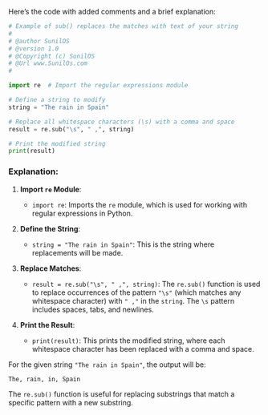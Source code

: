 Here’s the code with added comments and a brief explanation:

```python
# Example of sub() replaces the matches with text of your string
#
# @author SunilOS  
# @version 1.0
# @Copyright (c) SunilOS  
# @Url www.SunilOs.com
#

import re  # Import the regular expressions module

# Define a string to modify
string = "The rain in Spain"

# Replace all whitespace characters (\s) with a comma and space
result = re.sub("\s", " ,", string)

# Print the modified string
print(result)
```

### Explanation:

1. **Import `re` Module**:
   - `import re`: Imports the `re` module, which is used for working with regular expressions in Python.

2. **Define the String**:
   - `string = "The rain in Spain"`: This is the string where replacements will be made.

3. **Replace Matches**:
   - `result = re.sub("\s", " ,", string)`: The `re.sub()` function is used to replace occurrences of the pattern `"\s"` (which matches any whitespace character) with `" ,"` in the `string`. The `\s` pattern includes spaces, tabs, and newlines.

4. **Print the Result**:
   - `print(result)`: This prints the modified string, where each whitespace character has been replaced with a comma and space.

For the given string `"The rain in Spain"`, the output will be:
```
The, rain, in, Spain
```

The `re.sub()` function is useful for replacing substrings that match a specific pattern with a new substring.